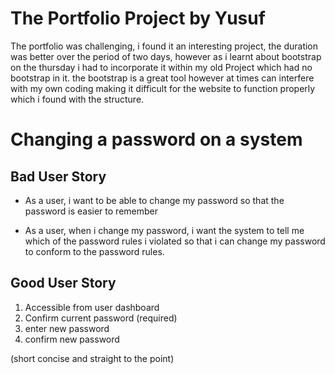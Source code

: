 # The Portfolio Project by Yusuf

The portfolio was challenging, i found it an interesting project,
the duration was better over the period of two days, however as i learnt
about bootstrap on the thursday i had to incorporate it within my old Project
which had no bootstrap in it. the bootstrap is a great tool however at times
can interfere with my own coding making it difficult for the website to function
properly which i found with the structure.

# Changing a password on a system

## Bad User Story

- As a user, i want to be able to change my password so that the
  password is easier to remember

- As a user, when i change my password, i want the system to tell me which of
 the password rules i violated so that i can change my password to conform to the
 password rules.

## Good User Story

1. Accessible from user dashboard
2. Confirm current password (required)
3. enter new password
4. confirm new password

(short concise and straight to the point)

